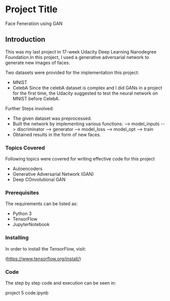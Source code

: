 # Project Title

Face Feneration using GAN


## Introduction
This was my last project in 17-week Udacity Deep Learning Nanodegree Foundation.In this project, I used a generative adversarial network to generate new images of faces.

Two datasets were provided for the implementation this project:
- MNIST
- CelebA
Since the celebA dataset is complex and I did GANs in a project for the first time, the Udacity suggested to test the neural network on MNIST before CelebA.

Further Steps involved:

- The given dataset was preprocessed.
- Built the network by implementing various functions:
--> model_inputs
--> discriminator
--> generator
--> model_loss
--> model_opt
--> train
- Obtained results in the form of new faces.

### Topics Covered

Following topics were covered for writing effective code for this project
- Autoencoders
- Generative Adversarial Network (GAN)
- Deep COnvolutional GAN

### Prerequisites

The requirements can be listed as:
- Python 3
- TensorFlow
- JupyterNotebook

### Installing

In order to install the TensorFlow, visit:

(https://www.tensorflow.org/install/)

### Code

The step by step code and execution can be seen in:

project 5 code.ipynb



